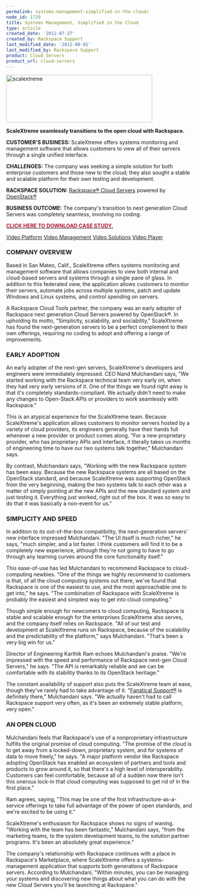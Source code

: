 ```yaml
---
permalink: systems-management-simplified-in-the-cloud/
node_id: 1729
title: Systems Management, Simplified in the Cloud
type: article
created_date: '2012-07-27'
created_by: Rackspace Support
last_modified_date: '2012-08-01'
last_modified_by: Rackspace Support
product: Cloud Servers
product_url: cloud-servers
---
```


[<img src="http://c179631.r31.cf0.rackcdn.com/scalextreme.png" alt="scalextreme" id="__mce_tmp" width="395" height="129" />](http://www.scalextreme.com/)

**ScaleXtreme seamlessly transitions to the open cloud with Rackspace.**

**CUSTOMER'S BUSINESS:** ScaleXtreme offers systems monitoring and
management software that allows customers to view all of their servers
through a single unified interface.

**CHALLENGES:** The company was seeking a simple solution for both
enterprise customers and those new to the cloud; they also sought a
stable and scalable platform for their own testing and development.

**RACKSPACE SOLUTION:** [Rackspace&reg; Cloud
Servers](http://www.rackspace.com/cloud/cloud_hosting_products/servers/)
powered by [OpenStack&reg;](http://www.openstack.org/)

**BUSINESS OUTCOME:** The company's transition to next generation Cloud
Servers was completely seamless, involving no coding.

[**<span style="color: #b01b36;">CLICK HERE TO DOWNLOAD CASE
STUDY.</span>**](http://c179631.r31.cf0.rackcdn.com/ScaleXtreme.pdf)




[Video
Platform](http://corp.kaltura.com/products/video-platform-features)
[Video
Management](http://corp.kaltura.com/Products/Features/Video-Management)
[Video Solutions](http://corp.kaltura.com/Video-Solutions) [Video
Player](http://corp.kaltura.com/Products/Features/Video-Player)
[](http://cdnbakmi.kaltura.com/p/941731/sp/94173100/thumbnail/entry_id/1_nmle4kxo/width/120/height/90/bgcolor/000000/type/2)
<span property="dc:description" content=""></span><span
property="media:title" content="ScaleXtremeFinalWEB"></span> <span
property="media:width" content="704"></span><span
property="media:height" content="396"></span> <span
property="media:type" content="application/x-shockwave-flash"></span>




### COMPANY OVERVIEW

Based in San Mateo, Calif., ScaleXtreme offers systems monitoring and
management software that allows companies to view both internal and
cloud-based servers and systems through a single pane of glass. In
addition to this federated view, the application allows customers to
monitor their servers, automate jobs across multiple systems, patch and
update Windows and Linux systems, and control spending on servers.

A Rackspace Cloud Tools partner, the company was an early adopter of
Rackspace next generation Cloud Servers powered by OpenStack&reg;. In
upholding its motto, "Simplicity, scalability, and sociability,"
ScaleXtreme has found the next-generation servers to be a perfect
complement to their own offerings, requiring no coding to adopt and
offering a range of improvements.

### EARLY ADOPTION

An early adopter of the next-gen servers, ScaleXtreme's developers and
engineers were immediately impressed. CEO Nand Mulchandani says, "We
started working with the Rackspace technical team very early on, when
they had very early versions of it. One of the things we found right
away is that it's completely standards-compliant. We actually didn't
need to make any changes to Open-Stack APIs or providers to work
seamlessly with Rackspace."

This is an atypical experience for the ScaleXtreme team. Because
ScaleXtreme's application allows customers to monitor servers hosted by
a variety of cloud providers, its engineers generally have their hands
full whenever a new provider or product comes along. "For a new
proprietary provider, who has proprietary APIs and interface, it
literally takes us months of engineering time to have our two systems
talk together," Mulchandani says.

By contrast, Mulchandani says, "Working with the new Rackspace system
has been easy. Because the new Rackspace systems are all based on the
OpenStack standard, and because ScaleXtreme was supporting OpenStack
from the very beginning, making the two systems talk to each other was a
matter of simply pointing at the new APIs and the new standard system
and just testing it. Everything just worked, right out of the box. It
was so easy to do that it was basically a non-event for us."

### SIMPLICITY AND SPEED

In addition to its out-of-the-box compatibility, the next-generation
servers' new interface impressed Mulchandani. "The UI itself is much
richer," he says, "much simpler, and a lot faster. I think customers
will find it to be a completely new experience, although they're not
going to have to go through any learning curves around the core
functionality itself."

This ease-of-use has led Mulchandani to recommend Rackspace to
cloud-computing newbies. "One of the things we highly recommend to
customers is that, of all the cloud computing systems out there, we've
found that Rackspace is one of the easiest to use, and the most
approachable one to get into," he says. "The combination of Rackspace
with ScaleXtreme is probably the easiest and simplest way to get into
cloud computing."

Though simple enough for newcomers to cloud computing, Rackspace is
stable and scalable enough for the enterprises ScaleXtreme also serves,
and the company itself relies on Rackspace. "All of our test and
development at ScaleXtreme runs on Rackspace, because of the scalability
and the predictability of the platform," says Mulchandani. "That's been
a very big win for us."

Director of Engineering Karthik Ram echoes Mulchandani's praise. "We're
impressed with the speed and performance of Rackspace next-gen Cloud
Servers," he says. "The API is remarkably reliable and we can be
comfortable with its stability thanks to its OpenStack heritage."

The constant availability of support also puts the ScaleXtreme team at
ease, though they've rarely had to take advantage of it. "[Fanatical
Support&reg;](http://www.rackspace.com/whyrackspace/support/) is
definitely there," Mulchandani says. "We actually haven't had to call
Rackspace support very often, as it's been an extremely stable platform,
very open."

### AN OPEN CLOUD

Mulchandani feels that Rackspace's use of a nonproprietary
infrastructure fulfills the original promise of cloud computing. "The
promise of the cloud is to get away from a locked-down, proprietary
system, and for systems of data to move freely," he says. "A major
platform vendor like Rackspace adopting OpenStack has enabled an
ecosystem of partners and tools and products to grow around it, so that
there's a high level of interoperability. Customers can feel
comfortable, because all of a sudden now there isn't this onerous
lock-in that cloud computing was supposed to get rid of in the first
place."

Ram agrees, saying, "This may be one of the first
infrastructure-as-a-service offerings to take full advantage of the
power of open standards, and we're excited to be using it."

ScaleXtreme's enthusiasm for Rackspace shows no signs of waning.
"Working with the team has been fantastic," Mulchandani says, "from the
marketing teams, to the system development teams, to the solution
partner programs. It's been an absolutely great experience."

The company's relationship with Rackspace continues with a place in
Rackspace's Marketplace, where ScaleXtreme offers a systems-management
application that supports both generations of Rackspace servers.
According to Mulchandani, "Within minutes, you can be managing your
systems and discovering new things about what you can do with the new
Cloud Servers you'll be launching at Rackspace."
